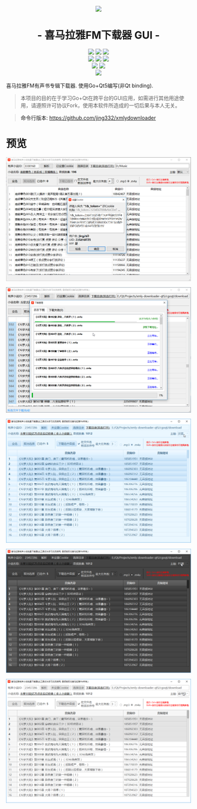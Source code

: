 <p align="center">
<img src="http://blog.xmcdn.com/wp-content/uploads/2014/04/%E8%A7%84%E8%8C%831.png">
</p>

<h1 align="center">- 喜马拉雅FM下载器 GUI -</h1>

<p align="center">
  <img src="https://img.shields.io/badge/support-Windows-blue?logo=Windows">
  <img src="https://img.shields.io/badge/support-Linux-yellow?logo=Linux">
  <img src="https://img.shields.io/badge/support-MacOS-green?logo=apple">
  <br />
  <a href="https://github.com/jing332/xmly-downloader-qt5/releases"><img src="https://img.shields.io/github/v/release/jing332/xmly-downloader-qt5.svg"><a/>
  <a href = "https://github.com/jing332/xmly-downloader-qt5/releases/latest"><img src="https://img.shields.io/github/downloads/jing332/xmly-downloader-qt5/latest/total.svg"><a/>
  <a href="https://github.com/jing332/xmly-downloader-qt5/releases"><img src="https://img.shields.io/github/downloads/jing332/xmly-downloader-qt5/total.svg"><a/>
  <br />
  <a href="https://github.com/jing332/xmly-downloader-qt5/actions"><img src="https://github.com/jing332/xmly-downloader-qt5/workflows/Windows/badge.svg"><a/>
  <a href="https://ci.appveyor.com/project/jing18233/xmly-downloader-qt5"><img src="https://ci.appveyor.com/api/projects/status/4xuc4atlur2aqu3k?svg=true"><a/>
  <br />
  <img src="http://hits.dwyl.com/jing332/xmly-downloader-qt5.svg">
</p>

喜马拉雅FM有声书专辑下载器. 使用Go+Qt5编写(非Qt binding).

> 本项目的目的在于学习Go+Qt在跨平台的GUI应用，如需进行其他用途使用，请遵照许可协议Fork，使用本软件所造成的一切后果与本人无关。

> 命令行版本: https://github.com/jing332/xmlydownloader

# 预览
![MainWindow](screenshots/MainWindow.png)

![DownloadDialog](screenshots/DownloadDialog.png)

![lightblue](screenshots/lightblue.png)

![psblack](screenshots/psblack.png)

![flatwhite](screenshots/flatwhite.png)
